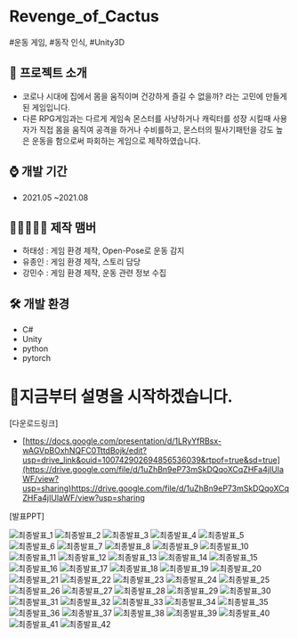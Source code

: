 # Revenge_of_Cactus
#운동 게임, #동작 인식, #Unity3D 


## 📜 프로젝트 소개 
 - 코로나 시대에 집에서 몸을 움직이며 건강하게 즐길 수 없을까? 라는 고민에 만들게 된 게임입니다.
 - 다른 RPG게임과는 다르게 게임속 몬스터를 사냥하거나 캐릭터를 성장 시킬때 사용자가 직접 몸을 움직여 공격을 하거나 수비를하고, 몬스터의 필사기패턴을 강도 높은 운동을 함으로써 파회하는 게임으로 제작하였습니다.

## ⌚ 개발 기간
* 2021.05 ~2021.08

## 👨🏿‍🤝‍👨🏿 제작 맴버
 - 하태성 : 게임 환경 제작, Open-Pose로 운동 감지 
 - 유종인 : 게임 환경 제작, 스토리 담당
 - 강민수 : 게임 환경 제작, 운동 관련 정보 수집
   
## 🛠 개발 환경
- C#     
- Unity
- python
- pytorch 

# 🎥지금부터 설명을 시작하겠습니다.


[다운로드링크]
- [https://docs.google.com/presentation/d/1LRyYfRBsx-wAGVpBOxhNQFC0TttdBojk/edit?usp=drive_link&ouid=100742902694856536039&rtpof=true&sd=true](https://drive.google.com/file/d/1uZhBn9eP73mSkDQqoXCqZHFa4jIUlaWF/view?usp=sharing)https://drive.google.com/file/d/1uZhBn9eP73mSkDQqoXCqZHFa4jIUlaWF/view?usp=sharing

[발표PPT]

![최종발표_1](https://github.com/gkxotjd12312/Revenge_of_Cactus/assets/54784059/12061b8e-77b4-48ba-a919-59c23325f257)
![최종발표_2](https://github.com/gkxotjd12312/Revenge_of_Cactus/assets/54784059/9c58d7da-a23a-4ab2-8a91-204a423d343f)
![최종발표_3](https://github.com/gkxotjd12312/Revenge_of_Cactus/assets/54784059/4f5ff816-7a19-422e-bec1-f0fe9c1998cd)
![최종발표_4](https://github.com/gkxotjd12312/Revenge_of_Cactus/assets/54784059/c2698cba-80ae-4bc9-a430-7a24a4bd1c26)
![최종발표_5](https://github.com/gkxotjd12312/Revenge_of_Cactus/assets/54784059/bcae434d-f725-4c51-96b1-dfff3b5f97b7)
![최종발표_6](https://github.com/gkxotjd12312/Revenge_of_Cactus/assets/54784059/a3e8f8b2-8dc1-4863-bf53-3120d736a7f5)
![최종발표_7](https://github.com/gkxotjd12312/Revenge_of_Cactus/assets/54784059/699a02bd-4be3-4dc4-9f66-67bd03f0726a)
![최종발표_8](https://github.com/gkxotjd12312/Revenge_of_Cactus/assets/54784059/c1dd82fe-cb2a-4a6a-b5ee-6e0cc2ec8463)
![최종발표_9](https://github.com/gkxotjd12312/Revenge_of_Cactus/assets/54784059/a64c84d4-7da1-414f-b3e4-d82c825bf449)
![최종발표_10](https://github.com/gkxotjd12312/Revenge_of_Cactus/assets/54784059/73cec175-fbf7-403b-b9dd-10b20078c005)
![최종발표_11](https://github.com/gkxotjd12312/Revenge_of_Cactus/assets/54784059/35aad29c-26aa-4550-9897-1c13297552f2)
![최종발표_12](https://github.com/gkxotjd12312/Revenge_of_Cactus/assets/54784059/7f575d9b-1032-4ea9-b75b-31855b7d29c5)
![최종발표_13](https://github.com/gkxotjd12312/Revenge_of_Cactus/assets/54784059/8de4a113-9c7f-4d5b-b03c-19a1a6e058c3)
![최종발표_14](https://github.com/gkxotjd12312/Revenge_of_Cactus/assets/54784059/e08bb7d6-8455-4230-9a05-4ce05eefb530)
![최종발표_15](https://github.com/gkxotjd12312/Revenge_of_Cactus/assets/54784059/ea572b7a-603a-4ba5-9c57-6f79ba1bd932)
![최종발표_16](https://github.com/gkxotjd12312/Revenge_of_Cactus/assets/54784059/d460fdcd-13f0-4f33-be52-cd542a267df3)
![최종발표_17](https://github.com/gkxotjd12312/Revenge_of_Cactus/assets/54784059/752f4d69-96a8-41bf-ad0a-ae5bf4618773)
![최종발표_18](https://github.com/gkxotjd12312/Revenge_of_Cactus/assets/54784059/d8a98442-a31f-499d-b5ad-926b480d71ee)
![최종발표_19](https://github.com/gkxotjd12312/Revenge_of_Cactus/assets/54784059/36e4d2df-8c08-4f6c-91a3-924480172a63)
![최종발표_20](https://github.com/gkxotjd12312/Revenge_of_Cactus/assets/54784059/e1a09099-90d6-4daa-bab9-95c9e7f1c6e9)
![최종발표_21](https://github.com/gkxotjd12312/Revenge_of_Cactus/assets/54784059/5ef1b26a-cadf-424f-899c-8e3bb9bf8857)
![최종발표_22](https://github.com/gkxotjd12312/Revenge_of_Cactus/assets/54784059/5dd5ad5e-f124-4c23-91eb-e16c743f4d9c)
![최종발표_23](https://github.com/gkxotjd12312/Revenge_of_Cactus/assets/54784059/50c71aec-ba3c-4bfa-95e0-873753aa8444)
![최종발표_24](https://github.com/gkxotjd12312/Revenge_of_Cactus/assets/54784059/56ee7819-c28d-4459-aaac-adfb730a1149)
![최종발표_25](https://github.com/gkxotjd12312/Revenge_of_Cactus/assets/54784059/3b655b55-1fcb-4564-890b-19abeed00fbd)
![최종발표_26](https://github.com/gkxotjd12312/Revenge_of_Cactus/assets/54784059/9159f790-eb48-4008-b204-202087143f25)
![최종발표_27](https://github.com/gkxotjd12312/Revenge_of_Cactus/assets/54784059/1c8948b5-e4e7-4d52-8686-27c70af92646)
![최종발표_28](https://github.com/gkxotjd12312/Revenge_of_Cactus/assets/54784059/b35ebe81-1e7f-478a-98d6-715b44ed8506)
![최종발표_29](https://github.com/gkxotjd12312/Revenge_of_Cactus/assets/54784059/49b80a1e-0bfe-4e8c-8f07-b98683542eda)
![최종발표_30](https://github.com/gkxotjd12312/Revenge_of_Cactus/assets/54784059/03b772e6-c6e1-4773-b3ef-5a548d24dbc4)
![최종발표_31](https://github.com/gkxotjd12312/Revenge_of_Cactus/assets/54784059/c6f688a8-c9b1-4545-83d9-ec198ba9fa94)
![최종발표_32](https://github.com/gkxotjd12312/Revenge_of_Cactus/assets/54784059/c1060b12-65b5-4bd4-b878-960bf360eec1)
![최종발표_33](https://github.com/gkxotjd12312/Revenge_of_Cactus/assets/54784059/ab47d728-b02e-4721-bae2-f0ee74e43620)
![최종발표_34](https://github.com/gkxotjd12312/Revenge_of_Cactus/assets/54784059/f46307dd-0737-4d87-bc61-52706e0dd23a)
![최종발표_35](https://github.com/gkxotjd12312/Revenge_of_Cactus/assets/54784059/9f6af012-06d9-4f70-a2d6-3079fdf4bc9d)
![최종발표_36](https://github.com/gkxotjd12312/Revenge_of_Cactus/assets/54784059/5b2afd33-77e8-4f6b-a1a9-5e7da0e0388f)
![최종발표_37](https://github.com/gkxotjd12312/Revenge_of_Cactus/assets/54784059/e62cefd3-23f2-442e-b0d8-a13cbd9a9a85)
![최종발표_38](https://github.com/gkxotjd12312/Revenge_of_Cactus/assets/54784059/2addb93f-b475-4a57-9222-747b8e0bd32b)
![최종발표_39](https://github.com/gkxotjd12312/Revenge_of_Cactus/assets/54784059/426bfe12-7a62-4e9d-8c07-5b85ce1e721d)
![최종발표_40](https://github.com/gkxotjd12312/Revenge_of_Cactus/assets/54784059/d78f9778-d134-44d4-8819-b9f304805a8a)
![최종발표_41](https://github.com/gkxotjd12312/Revenge_of_Cactus/assets/54784059/6b2ed4e7-265a-4ed3-afe0-43405448e2b0)
![최종발표_42](https://github.com/gkxotjd12312/Revenge_of_Cactus/assets/54784059/47730cca-7586-4465-bb00-06a9bf171ddd)

